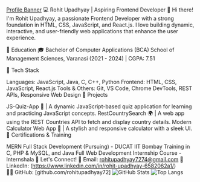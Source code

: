 [Profile Banner]([https://your-image-link.com](https://media0.giphy.com/media/v1.Y2lkPTc5MGI3NjExZDVpMjkwNGhhd3E3MWhubnQ3OWNzb2xmNWl3a3NtMTEzb3JrZmh1MSZlcD12MV9pbnRlcm5hbF9naWZfYnlfaWQmY3Q9Zw/bGgsc5mWoryfgKBx1u/giphy.gif))
💻 Rohit Upadhyay | Aspiring Frontend Developer 🚀
Hi there! I'm Rohit Upadhyay, a passionate Frontend Developer with a strong foundation in HTML, CSS, JavaScript, and React.js. I love building dynamic, interactive, and user-friendly web applications that enhance the user experience.

🔹 Education
🎓 Bachelor of Computer Applications (BCA)
School of Management Sciences, Varanasi (2021 - 2024) | CGPA: 7.51

🔹 Tech Stack

Languages: JavaScript, Java, C, C++, Python
Frontend: HTML, CSS, JavaScript, React.js
Tools & Others: Git, VS Code, Chrome DevTools, REST APIs, Responsive Web Design
🔹 Projects

JS-Quiz-App 🎯 | A dynamic JavaScript-based quiz application for learning and practicing JavaScript concepts.
RestCountrySearch 🌍 | A web app using the REST Countries API to fetch and display country details.
Modern Calculator Web App 🧮 | A stylish and responsive calculator with a sleek UI.
🔹 Certifications & Training

MERN Full Stack Development (Pursuing) - DUCAT
IIT Bombay Training in C, PHP & MySQL, and Java
Full Web Development Internship Course - Internshala
🔹 Let's Connect!
📩 Email: rohitupadhyay7274@gmail.com
🔗 LinkedIn: (https://www.linkedin.com/in/rohit-upadhyay-6582062a1/)  
👨‍💻 GitHub: [github.com/rohitupadhyay72]
![GitHub Stats](https://github-readme-stats.vercel.app/api?username=RohitUpadhyay7274&show_icons=true&theme=radical)
![Top Langs](https://github-readme-stats.vercel.app/api/top-langs/?username=RohitUpadhyay7274&layout=compact)

